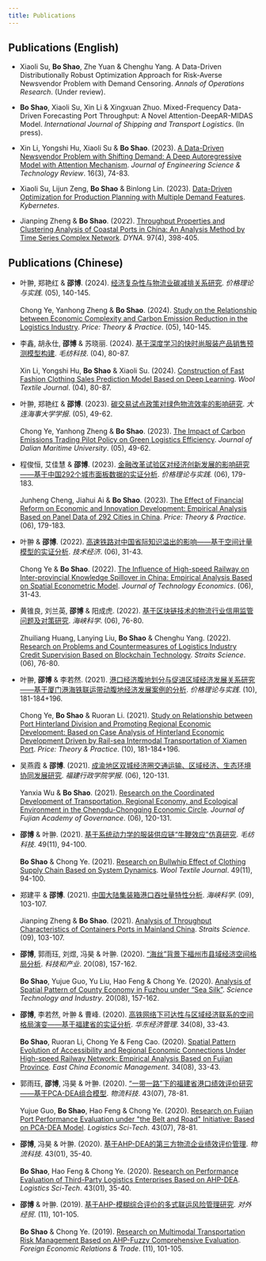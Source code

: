 ```yaml
---
title: Publications
---
```


## Publications (English)

- Xiaoli Su, **Bo Shao**, Zhe Yuan & Chenghu Yang. A Data-Driven Distributionally Robust Optimization Approach for Risk-Averse Newsvendor Problem with Demand Censoring. *Annals of Operations Research*. (Under review).

- **Bo Shao**, Xiaoli Su, Xin Li & Xingxuan Zhuo. Mixed-Frequency Data-Driven Forecasting Port Throughput: A Novel Attention-DeepAR-MIDAS Model. *International Journal of Shipping and Transport Logistics*. (In press).

- Xin Li, Yongshi Hu, Xiaoli Su & **Bo Shao**. (2023). [A Data-Driven Newsvendor Problem with Shifting Demand: A Deep Autoregressive Model with Attention Mechanism](https://doi.org/10.25103/jestr.163.10). *Journal of Engineering Science & Technology Review*. 16(3), 74-83.

- Xiaoli Su, Lijun Zeng, **Bo Shao** & Binlong Lin. (2023). [Data-Driven Optimization for Production Planning with Multiple Demand Features](https://www.researchgate.net/publication/374662158). *Kybernetes*.

- Jianping Zheng & **Bo Shao**. (2022). [Throughput Properties and Clustering Analysis of Coastal Ports in China: An Analysis Method by Time Series Complex Network](https://www.researchgate.net/publication/361719434). *DYNA*. 97(4), 398-405.

## Publications (Chinese)
- 叶翀, 郑艳红 & **邵博**. (2024). [经济复杂性与物流业碳减排关系研究](https://boshao.netlify.app/pdf/经济复杂性与物流业碳减排关系研究_叶翀.pdf). *价格理论与实践*. (05), 140-145.  
  <br>Chong Ye, Yanhong Zheng & **Bo Shao**. (2024). [Study on the Relationship between Economic Complexity and Carbon Emission Reduction in the Logistics Industry](https://boshao.netlify.app/pdf/经济复杂性与物流业碳减排关系研究_叶翀.pdf). *Price: Theory & Practice*. (05), 140-145.

- 李鑫, 胡永仕, **邵博** & 苏晓丽. (2024). [基于深度学习的快时尚服装产品销售预测模型构建](https://boshao.netlify.app/pdf/基于深度学习的快时尚服装产品销售预测模型构建_李鑫.pdf). *毛纺科技*. (04), 80-87.  
  <br>Xin Li, Yongshi Hu, **Bo Shao** & Xiaoli Su. (2024). [Construction of Fast Fashion Clothing Sales Prediction Model Based on Deep Learning](https://boshao.netlify.app/pdf/基于深度学习的快时尚服装产品销售预测模型构建_李鑫.pdf). *Wool Textile Journal*. (04), 80-87.

- 叶翀, 郑艳红 & **邵博**. (2023). [碳交易试点政策对绿色物流效率的影响研究](https://boshao.netlify.app/pdf/碳交易试点政策对绿色物流效率的影响研究_叶翀.pdf). *大连海事大学学报*. (05), 49-62.  
  <br>Chong Ye, Yanhong Zheng & **Bo Shao**. (2023). [The Impact of Carbon Emissions Trading Pilot Policy on Green Logistics Efficiency](https://boshao.netlify.app/pdf/碳交易试点政策对绿色物流效率的影响研究_叶翀.pdf). *Journal of Dalian Maritime University*. (05), 49-62.

- 程俊恒, 艾佳慧 & **邵博**. (2023). [金融改革试验区对经济创新发展的影响研究——基于中国292个城市面板数据的实证分析](https://boshao.netlify.app/pdf/金融改革试验区对经济创新发展的影响研究_程俊恒.pdf). *价格理论与实践*. (06), 179-183.  
  <br>Junheng Cheng, Jiahui Ai & **Bo Shao**. (2023). [The Effect of Financial Reform on Economic and Innovation Development: Empirical Analysis Based on Panel Data of 292 Cities in China](https://boshao.netlify.app/pdf/金融改革试验区对经济创新发展的影响研究_程俊恒.pdf). *Price: Theory & Practice*. (06), 179-183.

- 叶翀 & **邵博**. (2022). [高速铁路对中国省际知识溢出的影响——基于空间计量模型的实证分析](https://boshao.netlify.app/pdf/高速铁路对中国省际知识溢出的影响_叶翀.pdf). *技术经济*. (06), 31-43.  
  <br>Chong Ye & **Bo Shao**. (2022). [The Influence of High-speed Railway on Inter-provincial Knowledge Spillover in China: Empirical Analysis Based on Spatial Econometric Model](https://boshao.netlify.app/pdf/高速铁路对中国省际知识溢出的影响_叶翀.pdf). *Journal of Technology Economics*. (06), 31-43.

- 黄锥良, 刘兰英, **邵博** & 阳成虎. (2022). [基于区块链技术的物流行业信用监管问题及对策研究](https://boshao.netlify.app/pdf/基于区块链技术的物流行业信用监管问题及对策研究_黄锥良.pdf). *海峡科学*. (06), 76-80.  
  <br>Zhuiliang Huang, Lanying Liu, **Bo Shao** & Chenghu Yang. (2022). [Research on Problems and Countermeasures of Logistics Industry Credit Supervision Based on Blockchain Technology](https://boshao.netlify.app/pdf/基于区块链技术的物流行业信用监管问题及对策研究_黄锥良.pdf). *Straits Science*. (06), 76-80.

- 叶翀, **邵博** & 李若然. (2021). [港口经济腹地划分与促进区域经济发展关系研究——基于厦门港海铁联运带动腹地经济发展案例的分析](https://boshao.netlify.app/pdf/港口经济腹地划分与区域经济发展关系研究_叶翀.pdf). *价格理论与实践*. (10), 181-184+196.  
  <br>Chong Ye, **Bo Shao** & Ruoran Li. (2021). [Study on Relationship between Port Hinterland Division and Promoting Regional Economic Development: Based on Case Analysis of Hinterland Economic Development Driven by Rail-sea Intermodal Transportation of Xiamen Port](https://boshao.netlify.app/pdf/港口经济腹地划分与区域经济发展关系研究_叶翀.pdf). *Price: Theory & Practice*. (10), 181-184+196.

- 吴燕霞 & **邵博**. (2021). [成渝地区双城经济圈交通运输、区域经济、生态环境协同发展研究](https://boshao.netlify.app/pdf/成渝地区双城经济圈协同发展研究_吴燕霞.pdf). *福建行政学院学报*. (06), 120-131.  
  <br>Yanxia Wu & **Bo Shao**. (2021). [Research on the Coordinated Development of Transportation, Regional Economy, and Ecological Environment in the Chengdu-Chongqing Economic Circle](https://boshao.netlify.app/pdf/成渝地区双城经济圈协同发展研究_吴燕霞.pdf). *Journal of Fujian Academy of Governance*. (06), 120-131.

- **邵博** & 叶翀. (2021). [基于系统动力学的服装供应链“牛鞭效应”仿真研究](https://boshao.netlify.app/pdf/服装供应链牛鞭效应仿真研究_邵博.pdf). *毛纺科技*. 49(11), 94-100.  
  <br>**Bo Shao** & Chong Ye. (2021). [Research on Bullwhip Effect of Clothing Supply Chain Based on System Dynamics](https://boshao.netlify.app/pdf/服装供应链牛鞭效应仿真研究_邵博.pdf). *Wool Textile Journal*. 49(11), 94-100.

- 郑建平 & **邵博**. (2021). [中国大陆集装箱港口吞吐量特性分析](https://boshao.netlify.app/pdf/中国大陆集装箱港口吞吐量特性分析_郑建平.pdf). *海峡科学*. (09), 103-107.  
  <br>Jianping Zheng & **Bo Shao**. (2021). [Analysis of Throughput Characteristics of Containers Ports in Mainland China](https://boshao.netlify.app/pdf/中国大陆集装箱港口吞吐量特性分析_郑建平.pdf). *Straits Science*. (09), 103-107.

- **邵博**, 郭雨珏, 刘煜, 冯昊 & 叶翀. (2020). [“海丝”背景下福州市县域经济空间格局分析](https://boshao.netlify.app/pdf/海丝背景下福州市县域经济空间格局分析_邵博.pdf). *科技和产业*. 20(08), 157-162.  
  <br>**Bo Shao**, Yujue Guo, Yu Liu, Hao Feng & Chong Ye. (2020). [Analysis of Spatial Pattern of County Economy in Fuzhou under “Sea Silk”](https://boshao.netlify.app/pdf/海丝背景下福州市县域经济空间格局分析_邵博.pdf). *Science Technology and Industry*. 20(08), 157-162.

- **邵博**, 李若然, 叶翀 & 曹峰. (2020). [高铁网络下可达性与区域经济联系的空间格局演变——基于福建省的实证分析](https://boshao.netlify.app/pdf/高铁网络下可达性与区域经济联系_邵博.pdf). *华东经济管理*. 34(08), 33-43.  
  <br>**Bo Shao**, Ruoran Li, Chong Ye & Feng Cao. (2020). [Spatial Pattern Evolution of Accessibility and Regional Economic Connections Under High-speed Railway Network: Empirical Analysis Based on Fujian Province](https://boshao.netlify.app/pdf/高铁网络下可达性与区域经济联系_邵博.pdf). *East China Economic Management*. 34(08), 33-43.

- 郭雨珏, **邵博**, 冯昊 & 叶翀. (2020). [“一带一路”下的福建省港口绩效评价研究——基于PCA-DEA组合模型](https://boshao.netlify.app/pdf/福建省港口绩效评价研究_郭雨珏.pdf). *物流科技*. 43(07), 78-81.  
  <br>Yujue Guo, **Bo Shao**, Hao Feng & Chong Ye. (2020). [Research on Fujian Port Performance Evaluation under "the Belt and Road" Initiative: Based on PCA-DEA Model](https://boshao.netlify.app/pdf/福建省港口绩效评价研究_郭雨珏.pdf). *Logistics Sci-Tech*. 43(07), 78-81.

- **邵博**, 冯昊 & 叶翀. (2020). [基于AHP-DEA的第三方物流企业绩效评价管理](https://boshao.netlify.app/pdf/第三方物流企业绩效评价管理_邵博.pdf). *物流科技*. 43(01), 35-40.  
  <br>**Bo Shao**, Hao Feng & Chong Ye. (2020). [Research on Performance Evaluation of Third-Party Logistics Enterprises Based on AHP-DEA](https://boshao.netlify.app/pdf/第三方物流企业绩效评价管理_邵博.pdf). *Logistics Sci-Tech*. 43(01), 35-40.

- **邵博** & 叶翀. (2019). [基于AHP-模糊综合评价的多式联运风险管理研究](https://github.com/boshao321/boshao/blob/main/pdf/1.pdf). *对外经贸*. (11), 101-105.  
  <br>**Bo Shao** & Chong Ye. (2019). [Research on Multimodal Transportation Risk Management Based on AHP-Fuzzy Comprehensive Evaluation](https://github.com/boshao321/boshao/blob/main/pdf/1.pdf). *Foreign Economic Relations & Trade*. (11), 101-105.

